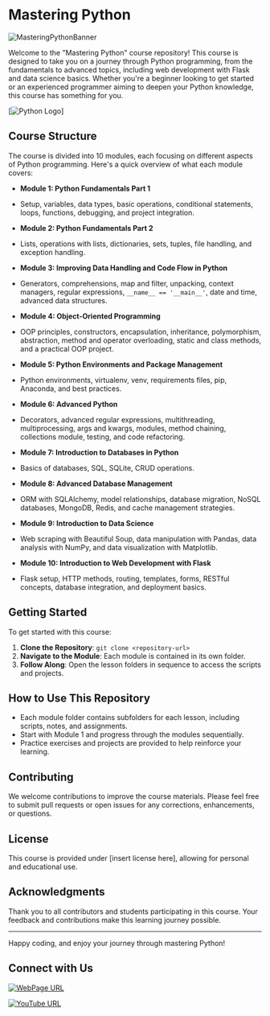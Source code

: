 # Mastering Python

![MasteringPythonBanner](https://github.com/dreamcode-academy/mastering-python/assets/61909582/2cc2efda-832c-426d-9314-c71a23c3d5a9)

Welcome to the "Mastering Python" course repository! This course is designed to take you on a journey through Python programming, from the fundamentals to advanced topics, including web development with Flask and data science basics. Whether you're a beginner looking to get started or an experienced programmer aiming to deepen your Python knowledge, this course has something for you.

[![Python Logo](https://img.shields.io/badge/Python-FFD43B?style=for-the-badge&logo=python&logoColor=blue)]

## Course Structure

The course is divided into  10 modules, each focusing on different aspects of Python programming. Here's a quick overview of what each module covers:

- **Module 1: Python Fundamentals Part 1**
 - Setup, variables, data types, basic operations, conditional statements, loops, functions, debugging, and project integration.

- **Module 2: Python Fundamentals Part 2**
 - Lists, operations with lists, dictionaries, sets, tuples, file handling, and exception handling.

- **Module 3: Improving Data Handling and Code Flow in Python**
 - Generators, comprehensions, map and filter, unpacking, context managers, regular expressions, `__name__ == '__main__'`, date and time, advanced data structures.

- **Module 4: Object-Oriented Programming**
 - OOP principles, constructors, encapsulation, inheritance, polymorphism, abstraction, method and operator overloading, static and class methods, and a practical OOP project.

- **Module 5: Python Environments and Package Management**
 - Python environments, virtualenv, venv, requirements files, pip, Anaconda, and best practices.

- **Module 6: Advanced Python**
 - Decorators, advanced regular expressions, multithreading, multiprocessing, args and kwargs, modules, method chaining, collections module, testing, and code refactoring.

- **Module 7: Introduction to Databases in Python**
 - Basics of databases, SQL, SQLite, CRUD operations.

- **Module 8: Advanced Database Management**
 - ORM with SQLAlchemy, model relationships, database migration, NoSQL databases, MongoDB, Redis, and cache management strategies.

- **Module 9: Introduction to Data Science**
 - Web scraping with Beautiful Soup, data manipulation with Pandas, data analysis with NumPy, and data visualization with Matplotlib.

- **Module 10: Introduction to Web Development with Flask**
 - Flask setup, HTTP methods, routing, templates, forms, RESTful concepts, database integration, and deployment basics.


## Getting Started

To get started with this course:

1. **Clone the Repository**: `git clone <repository-url>`
2. **Navigate to the Module**: Each module is contained in its own folder.
3. **Follow Along**: Open the lesson folders in sequence to access the scripts and projects.


## How to Use This Repository

- Each module folder contains subfolders for each lesson, including scripts, notes, and assignments.
- Start with Module  1 and progress through the modules sequentially.
- Practice exercises and projects are provided to help reinforce your learning.

## Contributing

We welcome contributions to improve the course materials. Please feel free to submit pull requests or open issues for any corrections, enhancements, or questions.

## License

This course is provided under [insert license here], allowing for personal and educational use.

## Acknowledgments

Thank you to all contributors and students participating in this course. Your feedback and contributions make this learning journey possible.

---

Happy coding, and enjoy your journey through mastering Python!


## Connect with Us

[![WebPage URL](https://uploads-ssl.webflow.com/5e68fbd416b15abbebfc4b33/5f5fd942475eb561b033574e_Logo.svg)](https://www.dreamcode.io/) 

[![YouTube URL](https://img.icons8.com/color/48/000000/youtube-play.png)](https://youtube.com/your-youtube-channel)




